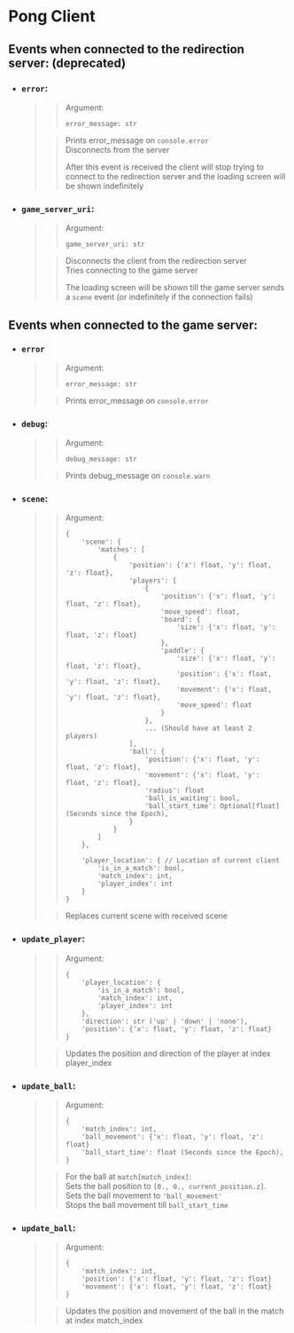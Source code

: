 # Pong Client

## Events when connected to the redirection server: (deprecated)
- ### `error`:
  >> Argument:  
  >> ```
  >> error_message: str
  >> ``` 
  > 
  >> Prints error_message on `console.error`  
  >> Disconnects from the server  
  >> 
  >> After this event is received the client will stop trying to connect to
  >> the redirection server and the loading screen will be shown indefinitely

- ### `game_server_uri`:
  >> Argument:
  >> ```
  >> game_server_uri: str
  >> ```
  >
  >> Disconnects the client from the redirection server  
  >> Tries connecting to the game server
  >>
  >> The loading screen will be shown till the game server
  >> sends a `scene` event (or indefinitely if the connection fails)  

## Events when connected to the game server:
- ### `error`
  >> Argument:
  >> ```
  >> error_message: str
  >> ``` 
  >
  >> Prints error_message on `console.error`  

- ### `debug`:
  >> Argument:
  >> ```
  >> debug_message: str
  >> ```
  >
  >> Prints debug_message on `console.warn`

- ### `scene`:
  >> Argument:
  >> ```
  >> {
  >>     'scene': {
  >>         'matches': [
  >>             {
  >>                 'position': {'x': float, 'y': float, 'z': float},
  >>                 'players': [
  >>                     {
  >>                         'position': {'x': float, 'y': float, 'z': float},
  >>                         'move_speed': float,
  >>                         'board': {
  >>                             'size': {'x': float, 'y': float, 'z': float}
  >>                         },
  >>                         'paddle': {
  >>                             'size': {'x': float, 'y': float, 'z': float},
  >>                             'position': {'x': float, 'y': float, 'z': float},
  >>                             'movement': {'x': float, 'y': float, 'z': float},
  >>                             'move_speed': float
  >>                         }
  >>                     },
  >>                     ... (Should have at least 2 players)
  >>                 ],
  >>                 'ball': {
  >>                     'position': {'x': float, 'y': float, 'z': float},
  >>                     'movement': {'x': float, 'y': float, 'z': float},
  >>                     'radius': float
  >>                     'ball_is_waiting': bool,
  >>                     'ball_start_time': Optional[float] (Seconds since the Epoch),
  >>                 }
  >>             }
  >>         ]
  >>     },
  >> 
  >>     'player_location': { // Location of current client
  >>         'is_in_a_match': bool,
  >>         'match_index': int,
  >>         'player_index': int
  >>     }
  >> }
  >> ```
  >
  >>  Replaces current scene with received scene

- ### `update_player`:
  >> Argument:
  >> ```
  >> {
  >>     'player_location': {
  >>         'is_in_a_match': bool,
  >>         'match_index': int,
  >>         'player_index': int
  >>     },
  >>     'direction': str ('up' | 'down' | 'none'),
  >>     'position': {'x': float, 'y': float, 'z': float}
  >> }
  >> ```
  >
  >> Updates the position and direction of the player at index player_index 

- ### `update_ball`:
  >> Argument:
  >> ```
  >> {
  >>     'match_index': int,
  >>     'ball_movement': {'x': float, 'y': float, 'z': float}
  >>     'ball_start_time': float (Seconds since the Epoch),
  >> }
  >> ```
  >
  >> For the ball at `match[match_index]`:  
  >> Sets the ball position to `[0., 0., current_position.z]`.  
  >> Sets the ball movement to `'ball_movement'`  
  >> Stops the ball movement till `ball_start_time`

- ### `update_ball`:
  >> Argument:
  >> ```
  >> {
  >>     'match_index': int,
  >>     'position': {'x': float, 'y': float, 'z': float}
  >>     'movement': {'x': float, 'y': float, 'z': float}
  >> }
  >> ```
  >
  >> Updates the position and movement of the ball in the match at index match_index
